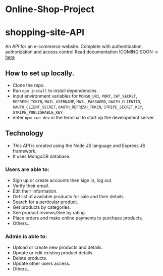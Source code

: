 # Online-Shop-Project

# shopping-site-API

An API for an e-commerce website. Complete with authentication, authorization and access control
Read documentation !COMING SOON -> [here]()

## How to set up locally.

- Clone the repo.
- Run `npm install` to install dependencies.
- input environment variables for `MONGO_URI`, `PORT`, `JWT_SECRET`, `REFRESH_TOKEN`, `MAIL_USERNAME`, `MAIL_PASSWORD`, `OAUTH_CLIENTID`,
  `OAUTH_CLIENT_SECRET`, `OAUTH_REFRESH_TOKEN`, `STRIPE_SECRET_KEY`, `STRIPE_PUBLISHABLE_KEY`
- enter `npm run dev` in the terminal to start up the development server.

## Technology

- This API is created using the Node JS language and Express JS framework.
- It uses MongoDB database.

### Users are able to:

- Sign up or create accounts then sign in, log out.
- Verify their email.
- Edit their information.
- Get list of available products for sale and their details.
- Search for a particular product.
- Get products by categories.
- See product reviews/See by rating.
- Place orders and make online payments to purchase products.
- Others...

### Admin is able to:

- Upload or create new products and details.
- Update or edit existing product details.
- Delete products.
- Update other users access.
- Others...
